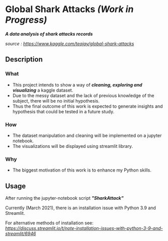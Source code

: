# Global Shark Attacks _(Work in Progress)_

__*A data analysis of shark attacks records*__

*source : https://www.kaggle.com/teajay/global-shark-attacks*

## Description

### What

* This project intends to show a way of __*cleaning, exploring and visualizing*__ a kaggle dataset.
* Due to the messy dataset and the lack of previous knowledge of the subject, there will be no initial hypothesis. 
* Thus the final outcome of this work is expected to generate insights and hypothesis that could be tested in a future study.

### How

* The dataset manipulation and cleaning will be implemented on a jupyter notebook.
* The visualizations will be displayed using streamlit library.

### Why

* The biggest motivation of this work is to enhance my Python skills.

## Usage

After running the jupyter-notebook script *__"SharkAttack"__*

Currently (March 2021), there is an installation issue with Python 3.9 and Streamlit.

For alternative methods of installation see: _https://discuss.streamlit.io/t/note-installation-issues-with-python-3-9-and-streamlit/6946_
